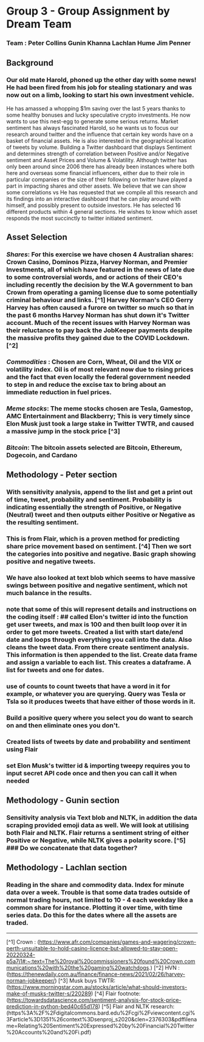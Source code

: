 # **Group 3 - Group Assignment by Dream Team**
### Team : Peter Collins  Gunin Khanna  Lachlan Hume  Jim Penner 

## **Background** 


### Our old mate Harold, phoned up the other day with some news! He had been fired from his job for stealing stationary and was now out on a limb, looking to start his own investment vehicle.
He has amassed a whopping $1m saving over the last 5 years thanks to some healthy bonuses and lucky speculative crypto investments.
He now wants to use this nest-egg to generate some serious returns.
Market sentiment has always fascinated Harold, so he wants us to focus our research around twitter and the influence that certain key words have on a basket of financial assets. He is also interested in the geographical location of tweets by volume.
Building a Twitter dashboard that displays Sentiment and determines strength of correlation between Positive and/or Negative sentiment and Asset Prices and Volume & Volatility. Although twitter has only been around since 2006 there has already been instances where both here and overseas some financial influencers, either due to their role in particular companies or the size of their following on twitter have played a part in impacting shares and other assets.  We believe that we can show some correlations vs  He has requested that we compile all this research and its findings into an interactive dashboard that he can play around with himself, and possibly present to outside investors.
He has selected 16 different products within 4 general sections. He wishes to know which asset responds the most succinctly to twitter initiated sentiment.



## Asset Selection 
### *Shares*:  For this exercise we have chosen 4 Australian shares:  Crown Casino, Dominos Pizza, Harvey Norman, and Premier Investments, all of which have featured in the news of late due to some controversial words, and or actions of their CEO's including recently the decision by the W.A government to ban Crown from operating a gaming license due to some potentially criminal behaviour and links. [^1]   Harvey Norman's CEO Gerry Harvey has often caused a furore on twitter so much so that in the past 6 months Harvey Norman has shut down it's Twitter account.  Much of the recent issues with Harvey Norman was their reluctance to pay back the JobKeeper payments despite the massive profits they gained due to the COVID Lockdown. [^2]  
### *Commodities* : Chosen are Corn, Wheat, Oil and the VIX or volatility index.  Oil is of most relevant now due to rising prices and the fact that even locally the federal government needed to step in and reduce the excise tax to bring about an immediate reduction in fuel prices. 
### *Meme stocks*: The meme stocks chosen are Tesla, Gamestop, AMC Entertainment and Blackberry;  This is very timely since Elon Musk just took a large stake in Twitter TWTR, and caused a massive jump in the stock price [^3]
### *Bitcoin*:  The bitcoin assets selected are Bitcoin, Ethereum, Dogecoin, and Cardano  
## Methodology - Peter section 
### With sensitivity analysis, append to the list and get a print out of time, tweet, probability and sentiment.  Probability is indicating essentially the strength of Positive, or Negative (Neutral) tweet and then outputs either Positive or Negative as the resulting sentiment. 
### This is from Flair, which is a proven method for predicting share price movement based on sentiment. [^4] Then we sort the categories into positive and negative. Basic graph showing positive and negative tweets. 
### We have also looked at text blob which seems to have massive swings between positive and negative sentiment, which not much balance in the results. 
### **note that some of this will represent details and instructions on the coding itself** : ## called Elon's twitter id into the function get user tweets, and max is 100 and then built loop over it in order to get more tweets. Created a list with start date/end date and loops through everything you call into the data. Also cleans the tweet data.  From there create sentiment analysis.  This information is then appended to the list.  Create data frame and assign a variable to each list.    This creates a dataframe.  A list for tweets and one for dates.  
### use of counts to count tweets that have a word in it for example, or whatever you are querying.  Query was Tesla or Tsla so it produces tweets that have either of those words in it.    
### Build a positive query where you select you do want to search on and then eliminate ones you don't. 
### Created lists of tweets by date and probability and sentiment using Flair 
### set Elon Musk's twitter id & importing tweepy requires you to input secret API code once and then you can call it when needed 
## Methodology - Gunin section 
### Sensitivity analysis via Text blob and NLTK, in addition the data scraping provided emoji data as well.  We will look at utilising both Flair and NLTK.  Flair returns a sentiment string of either Positive or Negative, while NLTK gives a polarity score.  [^5]  ### Do we concatenate that data together?

## Methodology - Lachlan section 
### Reading in the share and commodity data. Index for minute data over a week.  Trouble is that some data trades outside of normal trading hours, not limited to 10 - 4 each weekday like a common share for instance.  Plotting it over time, with time series data.  Do this for the dates where all the assets are traded.  

---

[^1] Crown : (https://www.afr.com/companies/games-and-wagering/crown-perth-unsuitable-to-hold-casino-licence-but-allowed-to-stay-open-20220324-p5a7j1#:~:text=The%20royal%20commissioners%20found%20Crown,communications%20with%20the%20gaming%20watchdogs.)
[^2] HVN : (https://thenewdaily.com.au/finance/finance-news/2021/02/26/harvey-norman-jobkeeper/)
[^3] Musk buys TWTR: (https://www.morningstar.com.au/stocks/article/what-should-investors-make-of-musks-twitter-s/220289)
[^4] Flair footnote: (https://towardsdatascience.com/sentiment-analysis-for-stock-price-prediction-in-python-bed40c65d178)  [^5] Flair and NLTK research:  (https%3A%2F%2Fdigitalcommons.bard.edu%2Fcgi%2Fviewcontent.cgi%3Farticle%3D1351%26context%3Dsenproj_s2020&clen=2376303&pdffilename=Relating%20Sentiment%20Expressed%20by%20Financial%20Twitter%20Accounts%20and%20Fi.pdf)


